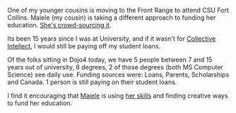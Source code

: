 One of my younger cousins is moving to the Front Range to attend CSU Fort Collins. Maiele (my cousin) is taking a different approach to funding her education. [She's crowd-sourcing it](https://www.gofundme.com/s54zfk).

Its been 15 years since I was at University, and if it wasn't for [Collective Intellect](http://www.oracle.com/us/corporate/acquisitions/collectiveintellect/index.html),  I would still be paying off my student loans.
 
Of the folks sitting in Dojo4 today, we have 5 people between 7 and 15 years out of university, 8 degrees, 2 of those degrees (both MS Computer Science) see daily use. Funding sources were: Loans, Parents, Scholarships and Canada. 1 person is still paying on their student loans. 

I find it encouraging that [Maiele](https://www.gofundme.com/s54zfk) is using [her skills](http://maiart.weebly.com/) and finding creative ways to fund her education.